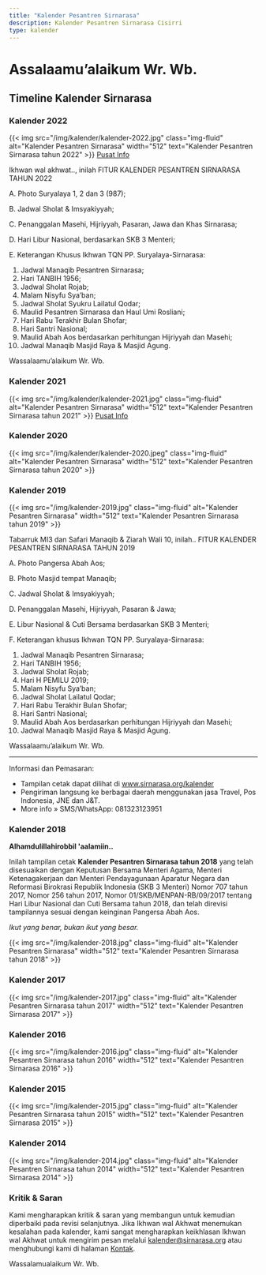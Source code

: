 ```yaml
---
title: "Kalender Pesantren Sirnarasa"
description: Kalender Pesantren Sirnarasa Cisirri
type: kalender
---
```

# **Assalaamu’alaikum Wr. Wb.**

## Timeline Kalender Sirnarasa

### Kalender 2022

{{< img src="/img/kalender/kalender-2022.jpg" class="img-fluid" alt="Kalender Pesantren Sirnarasa" width="512" text="Kalender Pesantren Sirnarasa tahun 2022" >}}
[Pusat Info](https://wa.me/6281323123951)

Ikhwan wal akhwat.., inilah
FITUR KALENDER PESANTREN SIRNARASA TAHUN 2022

A. Photo Suryalaya 1, 2 dan 3 (987);

B. Jadwal Sholat & Imsyakiyyah;

C. Penanggalan Masehi, Hijriyyah, Pasaran, Jawa dan Khas Sirnarasa;

D. Hari Libur Nasional, berdasarkan SKB 3 Menteri;

E. Keterangan Khusus Ikhwan TQN PP. Suryalaya-Sirnarasa:
1. Jadwal Manaqib Pesantren Sirnarasa;
2. Hari TANBIH 1956;
3. Jadwal Sholat Rojab;
4. Malam Nisyfu Sya’ban;
5. Jadwal Sholat Syukru Lailatul Qodar;
6. Maulid Pesantren Sirnarasa dan Haul Umi Rosliani;
7. Hari Rabu Terakhir Bulan Shofar;
8. Hari Santri Nasional;
9. Maulid Abah Aos berdasarkan perhitungan Hijriyyah dan Masehi;
10. Jadwal Manaqib Masjid Raya & Masjid Agung.

Wassalaamu’alaikum Wr. Wb. 

### Kalender 2021

{{< img src="/img/kalender/kalender-2021.jpg" class="img-fluid" alt="Kalender Pesantren Sirnarasa" width="512" text="Kalender Pesantren Sirnarasa tahun 2021" >}}
[Pusat Info](https://wa.me/6281323123951)



### Kalender 2020

{{< img src="/img/kalender/kalender-2020.jpeg" class="img-fluid" alt="Kalender Pesantren Sirnarasa" width="512" text="Kalender Pesantren Sirnarasa tahun 2020" >}}

### Kalender 2019

{{< img src="/img/kalender-2019.jpg" class="img-fluid" alt="Kalender Pesantren Sirnarasa" width="512" text="Kalender Pesantren Sirnarasa tahun 2019" >}}

Tabarruk MI3 dan Safari Manaqib & Ziarah Wali 10, inilah.. 
FITUR KALENDER PESANTREN SIRNARASA TAHUN 2019

A. Photo Pangersa Abah Aos; 

B. Photo Masjid tempat Manaqib; 

C. Jadwal Sholat & Imsyakiyyah; 

D. Penanggalan Masehi, Hijriyyah, Pasaran & Jawa;

E. Libur Nasional & Cuti Bersama berdasarkan SKB 3 Menteri;

F. Keterangan khusus Ikhwan TQN PP. Suryalaya-Sirnarasa:
1. Jadwal Manaqib Pesantren Sirnarasa;
2. Hari TANBIH 1956;
3. Jadwal Sholat Rojab;
4. Hari H PEMILU 2019; 
5. Malam Nisyfu Sya’ban;
6. Jadwal Sholat Lailatul Qodar;
7. Hari Rabu Terakhir Bulan Shofar;
8. Hari Santri Nasional; 
9. Maulid Abah Aos berdasarkan perhitungan Hijriyyah dan Masehi;
10. Jadwal Manaqib Masjid Raya & Masjid Agung. 

Wassalaamu’alaikum Wr. Wb.

------------
Informasi dan Pemasaran:
- Tampilan cetak dapat dilihat di www.sirnarasa.org/kalender
- Pengiriman langsung ke berbagai daerah menggunakan jasa Travel, Pos Indonesia, JNE dan J&T. 
- More info » SMS/WhatsApp: 081323123951
### Kalender 2018

**Alhamdulillahirobbil 'aalamiin..**

Inilah tampilan cetak **Kalender Pesantren Sirnarasa tahun 2018** yang telah disesuaikan dengan Keputusan Bersama Menteri Agama, Menteri Ketenagakerjaan dan Menteri Pendayagunaan Aparatur Negara dan Reformasi Birokrasi Republik Indonesia  (SKB 3 Menteri) Nomor 707 tahun 2017, Nomor 256 tahun 2017, Nomor 01/SKB/MENPAN-RB/09/2017 tentang Hari Libur Nasional dan Cuti Bersama tahun 2018, dan telah direvisi tampilannya sesuai dengan keinginan Pangersa Abah Aos.

_Ikut yang benar, bukan ikut yang besar._

{{< img src="/img/kalender-2018.jpg" class="img-fluid" alt="Kalender Pesantren Sirnarasa" width="512" text="Kalender Pesantren Sirnarasa tahun 2018" >}}

### Kalender 2017

{{< img src="/img/kalender-2017.jpg" class="img-fluid" alt="Kalender Pesantren Sirnarasa tahun 2017" width="512" text="Kalender Pesantren Sirnarasa 2017" >}}

### Kalender 2016

{{< img src="/img/kalender-2016.jpg" class="img-fluid" alt="Kalender Pesantren Sirnarasa tahun 2016" width="512" text="Kalender Pesantren Sirnarasa 2016" >}}

### Kalender 2015

{{< img src="/img/kalender-2015.jpg" class="img-fluid" alt="Kalender Pesantren Sirnarasa tahun 2015" width="512" text="Kalender Pesantren Sirnarasa 2015" >}}

### Kalender 2014

{{< img src="/img/kalender-2014.jpg" class="img-fluid" alt="Kalender Pesantren Sirnarasa tahun 2014" width="512" text="Kalender Pesantren Sirnarasa 2014" >}}

### Kritik & Saran
Kami mengharapkan kritik & saran yang membangun untuk kemudian diperbaiki pada revisi selanjutnya. Jika Ikhwan wal Akhwat menemukan kesalahan pada kalender, kami sangat mengharapkan keikhlasan Ikhwan wal Akhwat untuk mengirim pesan melalui [kalender@sirnarasa.org](mailto:kalender@sirnarasa.org) atau menghubungi kami di halaman [Kontak](/kontak).

Wassalamualaikum Wr. Wb.